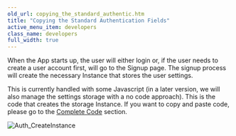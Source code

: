 ```yaml
---
old_url: copying_the_standard_authentic.htm
title: "Copying the Standard Authentication Fields"
active_menu_item: developers
class_name: developers
full_width: true
---
```



When the App starts up, the user will either login or, if the user needs to create a user account first, will go to the Signup page. The signup process will create the necessary Instance that stores the user settings.

This is currently handled with some Javascript (in a later version, we will also manage the settings storage with a no code approach). This is the code that creates the storage Instance. If you want to copy and paste code, please go to the [Complete Code](/developers/documentation/product-guide/advanced-features/authentication-for-your-apps/complete-code-including-settin) section.

![Auth\_CreateInstance](/img/docs/auth_createinstance.zoom93.png)

